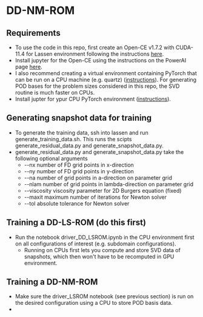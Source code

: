 # DD-NM-ROM

## Requirements
- To use the code in this repo, first create an Open-CE v1.7.2 with CUDA-11.4 for Lassen environment following the instructions [here](https://lc.llnl.gov/confluence/display/LC/2022/10/20/Open-CE+v1.7.2+with+CUDA-11.4+for+Lassen).  
- Install jupyter for the Open-CE using the instructions on the PowerAI page [here](https://lc.llnl.gov/confluence/display/LC/IBM+PowerAI+in+LC).
- I also recommend creating a virtual environment containing PyTorch that can be run on a CPU machine (e.g. quartz) ([instructions](https://lc.llnl.gov/confluence/display/LC/PyTorch+in+LC)).
For generating POD bases for the problem sizes considered in this repo, the SVD routine is much faster on CPUs. 
- Install jupter for ypur CPU PyTorch environment ([instructions](https://lc.llnl.gov/confluence/display/LC/JupyterHub+and+Jupyter+Notebook)). 

## Generating snapshot data for training
- To generate the training data, ssh into lassen and run generate_training_data.sh. This runs the scipts generate_residual_data.py and generate_snapshot_data.py.
- generate_residual_data.py and generate_snapshot_data.py take the following optional arguments 
  * --nx         number of FD grid points in x-direction
  * --ny         number of FD grid points in y-direction
  * --na         number of grid points in a-direction on parameter grid
  * --nlam       number of grid points in lambda-direction on parameter grid
  * --viscosity  viscosity parameter for 2D Burgers equation (fixed)
  * --maxit      maximum number of iterations for Newton solver
  * --tol        absolute tolerance for Newton solver

## Training a DD-LS-ROM (do this first)
- Run the notebook driver_DD_LSROM.ipynb in the CPU environment first on all configurations of interest (e.g. subdomain configurations). 
  * Running on CPUs first lets you compute and store SVD data of snapshots, which then won't have to be recomputed in GPU environment. 

## Training a DD-NM-ROM
- Make sure the driver_LSROM notebook (see previous section) is run on the desired configuration using a CPU to store POD basis data. 
- 
